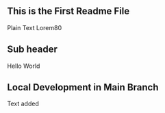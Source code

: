 ## This is the First Readme File

Plain Text Lorem80

## Sub header

Hello World

## Local Development in Main Branch 
Text added